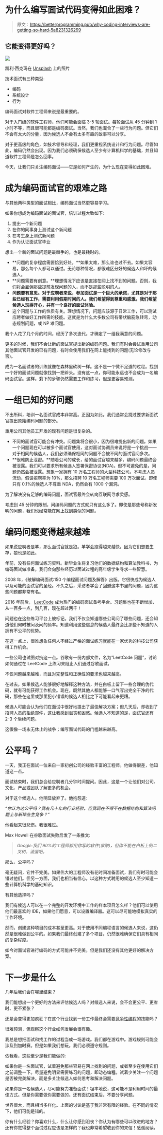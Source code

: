 # 为什么编写面试代码变得如此困难？

> 原文：<https://betterprogramming.pub/why-coding-interviews-are-getting-so-hard-5a8231326299>

## 它能变得更好吗？

![](img/43bd53ec647ee06590df44d4d9b05605.png)

凯利·西克玛在 [Unsplash](https://unsplash.com/s/photos/coding-puzzle?utm_source=unsplash&utm_medium=referral&utm_content=creditCopyText) 上的照片

技术面试有三种类型:

*   编码
*   系统设计
*   行为

编码面试对软件工程师来说是最重要的。

对于入门级的软件工程师，他们可能会面临 3-5 轮面试。每轮面试从 45 分钟到 1 小时不等，而且很可能都是编码面试。当然，我们也混合了一些行为问题。但它们不会有太大的分量，因为候选人不会有太多有趣的故事可以分享。

对于更高级的角色，如技术领导和经理，我们更重视系统设计和行为问题。尽管如此，编码仍然会出现。因为我们必须确保候选人至少有计算机科学的基础，并且知道软件工程师是怎么回事。

今天，让我们只关注编码面试——它是如何产生的，为什么现在变得如此困难。

# 成为编码面试官的艰难之路

与其他两种类型的面试相比，编码面试当然更容易学习。

如果你想成为编码面试的面试官，培训过程大致如下:

1.  提出一个新问题
2.  在你的同事身上测试这个新问题
3.  在考生身上测试新问题
4.  作为认证面试官毕业

想出一个新的面试问题是最棘手的，也是最耗时的。

*   **问题的复杂程度需要恰到好处。**如果太难，那么谁也过不去。如果太容易，那么每个人都可以通过。无论哪种情况，都很难区分好的候选人和坏的候选人。
*   **问题需要有创意。**理想情况下应该是直接在网上找不到的问题。否则，我们将会雇佣那些提前发现问题的人，而不是那些聪明的人。
*   **问题要有意思。对于应聘者来说，参加面试是一个巨大的承诺，尤其是对于那些已经有工作，需要利用假期时间的人。我们希望得到尊重和感激。我们希望候选人玩得开心，并有一个良好的面试体验。**
*   这个问题与工作的性质有关。理想情况下，问题应该源于日常工作，可以测试应聘者做好工作所需的技能。这就是为什么大多数公司有带状脑筋急转弯，动态规划问题，或 NP 难问题。

我个人花了几个月的时间，经历了多次迭代，才确定了一组我满意的问题。

更多的时候，我们不会让新的面试官提出新的编码问题。我们有时会尝试重用公司其他面试官开发的已有问题，有时会使用我们在网上能找到的问题(无论修改与否)。

成为一名面试者的训练就像在森林里砍树一样。这不是一个微不足道的过程。找到一个好的面试问题就像找到一把斧头。没有这一点，你可能永远也不会成为一名编码面试官。这样，剩下的步骤仍然需要工作和练习，但是更容易预测。

# 一组已知的好问题

不出所料，培训一名面试官成本非常高。正因为如此，我们通常会跳过要求新面试官提出原始编码问题的部分。

重用公司其他员工开发的现有问题是很复杂的。

*   不同的面试官可能会有冲突。问题集将会很小，因为很难提出新的问题。如果一个问题现在可以被多个面试官使用，这对面试协调员来说将是一个挑战——对于相同的候选人，我们必须确保相同的问题不会被不同的面试官问多次。
*   **很难防止泄密。**随着公司的成长，给的面试官越来越多，编码问题最终会被泄露。我们可以要求所有候选人签署保密协议(NDA)。但不可避免的是，问题仍然会被泄露。想象一家拥有 10 万名工程师的大型科技公司。不考虑人员流动，假设招聘率为 10%，那么招聘 10 万名工程师需要 100 万次面试。即使只有 0.1%的候选人不尊重 NDA，仍然会有 1000 个漏洞。

为了解决没有足够的编码问题，面试官最终会转向互联网寻求灵感。

考虑到 45 分钟的限制，问编码问题的方式就只有这么多了。即使是那些号称新发明的问题，我们也经常能在网上找到类似的问题。

# 编码问题变得越来越难

如果说应聘者是羊，那么面试官就是狼。羊学会跑得越来越快，因为它们想要生存，狼也是如此。

年前，没有任何面试练习资料。新毕业生将复习他们的数据结构和算法教科书，为编码面试做准备。我们会向那些经历过面试过程的高年级学生寻求一些智慧。

2008 年，《破解编码面试:150 个编程面试问题及解答》出版。它很快成为候选人以及可能的面试官的圣经。不久之后，采访者学会了回避这本书里的问题，因为这些问题都非常有名。

2016 年前后， [LeetCode](https://leetcode.com/) 成为热门的编码面试备考平台。习题集也在不断增加，从一百多一点，到几百，现在超过两千！

问题也在这些练习平台上被标记。我们不仅会知道哪些公司问了哪些问题，还会知道他们何时被问及问的频率。知道利用这些信息的候选人最终会比那些不知道的人拥有不公平的优势。

在这一点上，很难想象任何人不经过严格的面试练习就能在一家优秀的科技公司获得工作机会。

一些公司也试图对抗这一点。谷歌有一份内部文件，名为“LeetCode 问题”，讨论如何通过在 LeetCode 上练习来阻止人们通过谷歌面试。

不仅问题越来越难，而且对完整性和正确性的要求也越来越高。

在过去，如果候选人能够很好地解释这种方法，并在白板上留下一些合理的伪代码，就有可能获得工作机会。现在，既然其他人都能够一口气写出完全干净的代码，那些在这里或那里犯小错误的候选人相比之下可能看起来更糟。

候选人可能会认为他们在面试中很好地提出了最佳解决方案；但几天后，却收到了招聘人员的拒绝邮件，这让我感到沮丧和困惑。候选人不知道的是，面试官还有 2-3 个后续问题。

这很像一场永无休止的战争；编写面试代码的门槛越来越高。

# 公平吗？

一天，我正在面试一位来自一家初创公司的经验丰富的工程师。他做得很差，他知道这一点。

面试结束时，我们总会给应聘者几分钟时间提问。因此，这是一个让他们对公司、文化、产品或团队了解更多的机会。

对于这个候选人，他明显放弃了。他抱怨道:

*“你认为这公平吗？我有几十年的行业经验，但我现在不得不在数据结构和算法问题上与新毕业生竞争？”*

他看起来很悲伤。我很难过。

Max Howell 在谷歌面试失败后发了一条推文:

> *Google:我们 90%的工程师都用你写的软件(家酿)，但你不能在白板上倒二叉树，滚蛋吧。*

那么，公平吗？

毫无疑问，它并不完美。如果伟大的工程师没有花时间准备面试，我们有时可能会错过他们。但另一方面，我们也相当有信心，以这种方式聘用的候选人至少知道一些计算机科学的基础知识。

有其他选择吗？

我们有候选人可以在一个完整的开发环境中工作的样本项目怎么样？他们可以使用他们最喜欢的 IDE，如果他们愿意，可以设置编译器。这可以尽可能地模拟真实的工作环境。

然而，创建这种项目的成本甚至更高。对于使用不同编程语言的候选人来说，这仍然是很难做到公平的。如果我们最终创建了多个项目，仍然很难确保它们具有相同的复杂程度。

如今对面试官进行编码的方式可能并不完美。但是我们还没有其他更好的解决方案。

# 下一步是什么

几年后我们会在哪里结束？

我们能想出一个更好的方法来评估候选人吗？对候选人来说，会不会更公平、更省时、更不紧张？

还是会变得更加疯狂？在这个行业找到一份工作最终会需要[竞争性编程](https://en.wikipedia.org/wiki/Competitive_programming)的技能吗？

很难预测，但观察这个行业如何发展会很有趣。

我总是想把面试和找工作的过程当成一场游戏。我们都在游戏中。游戏规则可能会涉及到加时赛。但是如果我们想玩，我们必须遵守规则。

依我看，这些至少是我们能做的:

如果你是一名面试官，试着避免那些容易在网上找到的问题，或者至少在使用它们之前调整一下。尽量避免明显需要练习的问题，即动态编程。试着少关注一个问题是否被完美解决，而是多关注候选人如何思考和解决问题。

如果你是一名候选人，尽可能努力准备面试！坦率地说，这可能不是利用时间的最佳方式。但是你需要做你需要做的。还有面试结束后，不要分享问题。

世界很大，而且相当多样化。上面的讨论是基于我非常有限的经验。在不同的情况下，他们可能是错的。

你有什么经验？你喜欢什么，什么让你感到沮丧？你认为有哪些可以改进的地方？还有你觉得整个面试过程应该是怎样的？我也非常希望收到你的来信！感谢阅读。